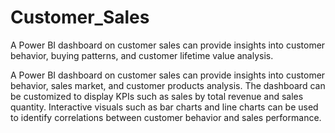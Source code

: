 # Customer_Sales
A Power BI dashboard on customer sales can provide insights into customer behavior, buying patterns, and customer lifetime value analysis.

A Power BI dashboard on customer sales can provide insights into customer behavior, sales market, and customer products analysis.
The dashboard can be customized to display KPIs such as sales by total revenue and sales quantity.
Interactive visuals such as bar charts and line charts can be used to identify correlations between customer behavior and sales performance.
